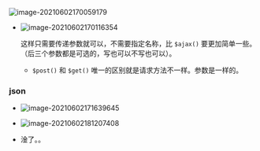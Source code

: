 ![image-20210602170059179](C:\Users\雨初\AppData\Roaming\Typora\typora-user-images\image-20210602170059179.png)

+ ![image-20210602170116354](C:\Users\雨初\AppData\Roaming\Typora\typora-user-images\image-20210602170116354.png)

  这样只需要传递参数就可以，不需要指定名称，比 `$ajax()` 要更加简单一些。（后三个参数都是可选的，写也可以不写也可以）。

  + `$post()` 和 `$get()` 唯一的区别就是请求方法不一样。参数是一样的。



### json

+ ![image-20210602171639645](C:\Users\雨初\AppData\Roaming\Typora\typora-user-images\image-20210602171639645.png)
+ ![image-20210602181207408](C:\Users\雨初\AppData\Roaming\Typora\typora-user-images\image-20210602181207408.png)

+ 淦了。。